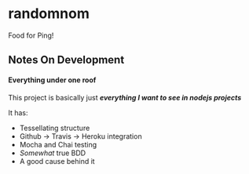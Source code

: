 randomnom
=========

Food for Ping!

## Notes On Development
#### Everything under one roof
This project is basically just ***everything I want to see in nodejs projects***

It has:
* Tessellating structure
* Github -> Travis -> Heroku integration
* Mocha and Chai testing
* *Somewhat* true BDD
* A good cause behind it
